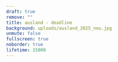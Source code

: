 ```yaml
---
draft: true
remove: ""
title: ausland - deadline
background: uploads/ausland_2025_neu.jpg
unmute: false
fullscreen: true
noborder: true
lifetime: 15000
---
```

